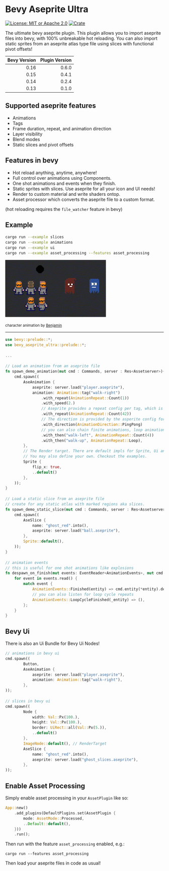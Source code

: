 # Bevy Aseprite Ultra

[![License: MIT or Apache 2.0](https://img.shields.io/badge/License-MIT%20or%20Apache2-blue.svg)](./LICENSE)
[![Crate](https://img.shields.io/crates/v/bevy_aseprite_ultra.svg)](https://crates.io/crates/bevy_aseprite_ultra)

The ultimate bevy aseprite plugin. This plugin allows you to import aseprite files into bevy, with 100% unbreakable
hot reloading. You can also import static sprites from an aseprite atlas type file using slices with functional pivot offsets!

| Bevy Version | Plugin Version |
| -----------: | -------------: |
|         0.16 |          0.6.0 |
|         0.15 |          0.4.1 |
|         0.14 |          0.2.4 |
|         0.13 |          0.1.0 |

## Supported aseprite features

- Animations
- Tags
- Frame duration, repeat, and animation direction
- Layer visibility
- Blend modes
- Static slices and pivot offsets

## Features in bevy

- Hot reload anything, anytime, anywhere!
- Full control over animations using Components.
- One shot animations and events when they finish.
- Static sprites with slices. Use aseprite for all your icon and UI needs!
- Render to custom material and write shaders ontop.
- Asset processor which converts the aseprite file to a custom format.

(hot reloading requires the `file_watcher` feature in bevy)

## Example

```bash
cargo run --example slices
cargo run --example animations
cargo run --example ui
cargo run --example asset_processing --features asset_processing
```

![Example](docs/example.gif)

<small> character animation by [Benjamin](https://github.com/headcr4sh) </small>

---

```rust
use bevy::prelude::*;
use bevy_aseprite_ultra::prelude::*;

...

// Load an animation from an aseprite file
fn spawn_demo_animation(mut cmd : Commands, server : Res<Assetserver>){
    cmd.spawn((
        AseAnimation {
            aseprite: server.load("player.aseprite"),
            animation: Animation::tag("walk-right")
                .with_repeat(AnimationRepeat::Count(1))
                .with_speed(2.)
                // Aseprite provides a repeat config per tag, which is beeing ignored on purpose.
                .with_repeat(AnimationRepeat::Count(42))
                // The direction is provided by the asperite config for the tag, but can be overwritten.
                .with_direction(AnimationDirection::PingPong)
                // you can also chain finite animations, loop animations will never finish
                .with_then("walk-left", AnimationRepeat::Count(4))
                .with_then("walk-up", AnimationRepeat::Loop),
        },
        // The Render target. There are default impls for Sprite, Ui and 3D.
        // You may also define your own. Checkout the examples.
        Sprite {
            flip_x: true,
            ..default()
        },
    ));
}

// Load a static slice from an aseprite file
// create for any static atlas with marked regions aka slices.
fn spawn_demo_static_slice(mut cmd : Commands, server : Res<Assetserver>){
    cmd.spawn((
        AseSlice {
            name: "ghost_red".into(),
            aseprite: server.load("ball.aseprite"),
        },
        Sprite::default(),
    ));
}

// animation events
// this is useful for one shot animations like explosions
fn despawn_on_finish(mut events: EventReader<AnimationEvents>, mut cmd : Commands){
    for event in events.read() {
        match event {
            AnimationEvents::Finished(entity) => cmd.entity(*entity).despawn_recursive(),
            // you can also listen for loop cycle repeats
            AnimationEvents::LoopCycleFinished(_entity) => (),
        };
    }
}
```

## Bevy Ui

There is also an Ui Bundle for Bevy Ui Nodes!

```rust
// animations in bevy ui
cmd.spawn((
        Button,
        AseAnimation {
            aseprite: server.load("player.aseprite"),
            animation: Animation::tag("walk-right"),
        },
));

// slices in bevy ui
cmd.spawn((
        Node {
            width: Val::Px(100.),
            height: Val::Px(100.),
            border: UiRect::all(Val::Px(5.)),
            ..default()
        },
        ImageNode::default(), // RenderTarget
        AseSlice {
            name: "ghost_red".into(),
            aseprite: server.load("ghost_slices.aseprite"),
        },
));
```

## Enable Asset Processing

Simply enable asset processing in your `AssetPlugin` like so:

```rust
App::new()
    .add_plugins(DefaultPlugins.set(AssetPlugin {
        mode: AssetMode::Processed,
        ..Default::default(),
    }))
    .run();
```

Then run with the feature `asset_processing` enabled, e.g.:

```
cargo run --features asset_processing
```

Then load your aseprite files in code as usual!
